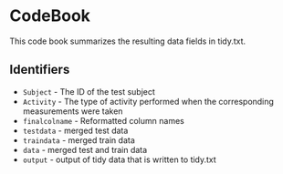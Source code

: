 # CodeBook
This code book summarizes the resulting data fields in tidy.txt.

## Identifiers

* `Subject` - The ID of the test subject
* `Activity` - The type of activity performed when the corresponding measurements were taken
* `finalcolname` - Reformatted column names
* `testdata` - merged test data
* `traindata` - merged train data
* `data` - merged test and train data
* `output` - output of tidy data that is written to tidy.txt
